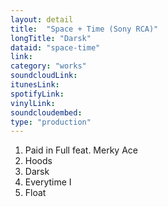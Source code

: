 ```yaml
---
layout: detail
title:  "Space + Time (Sony RCA)"
longTitle: "Darsk"
dataid: "space-time"
link:
category: "works"
soundcloudLink:
itunesLink:
spotifyLink:
vinylLink:
soundcloudembed:
type: "production"
---
```


1. Paid in Full feat. Merky Ace
2. Hoods
3. Darsk
4. Everytime I
5. Float
